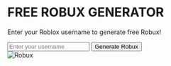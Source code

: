 <!DOCTYPE html>
<html lang="en">
<head>
    <meta charset="UTF-8">
    <meta name="viewport" content="width=device-width, initial-scale=1.0">
    <title>Robux Generator</title>
    <link rel="stylesheet" href="style.css">
</head>
<body>
    <div class="container">
        <h1>FREE ROBUX GENERATOR</h1>
        <p>Enter your Roblox username to generate free Robux!</p>
        <input type="text" placeholder="Enter your username">
        <button>Generate Robux</button>
        <div class="robux-image">
            <img src="robux.png" alt="Robux">
        </div>
    </div>
</body>
</html>